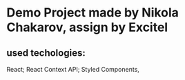 # Demo Project made by Nikola Chakarov, assign by Excitel

## used techologies:
React; React Context API; Styled Components, 